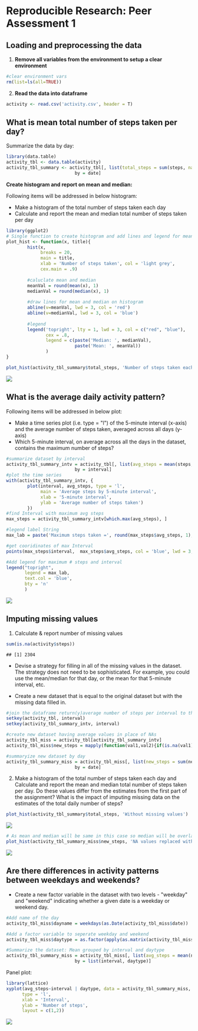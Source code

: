 # Reproducible Research: Peer Assessment 1


## Loading and preprocessing the data

1. **Remove all variables from the environment to setup a clear environment**

```r
#clear environment vars
rm(list=ls(all=TRUE)) 
```

2. **Read the data into dataframe**

```r
activity <- read.csv('activity.csv', header = T)
```

## What is mean total number of steps taken per day?

Summarize the data by day:


```r
library(data.table)
activity_tbl <- data.table(activity)
activity_tbl_summary <- activity_tbl[, list(total_steps = sum(steps, na.rm = T)), 
                          by = date]
```

**Create histogram and report on mean and median:**

Following items will be addressed in below histogram:

*  Make a histogram of the total number of steps taken each day
*  Calculate and report the mean and median total number of steps taken per day



```r
library(ggplot2)
# Single function to create histogram and add lines and legend for mean and median
plot_hist <- function(x, title){
        hist(x, 
             breaks = 20,
             main = title,
             xlab = 'Number of steps taken', col = 'light grey',
             cex.main = .9)
        
        #caluclate mean and median
        meanVal = round(mean(x), 1)
        medianVal = round(median(x), 1)
        
        #draw lines for mean and median on histogram
        abline(v=meanVal, lwd = 3, col = 'red')
        abline(v=medianVal, lwd = 3, col = 'blue')
        
        #legend
        legend('topright', lty = 1, lwd = 3, col = c("red", "blue"),
               cex = .8, 
               legend = c(paste('Median: ', medianVal),
                          paste('Mean: ', meanVal))
               )
}

plot_hist(activity_tbl_summary$total_steps, 'Number of steps taken each day')
```

![](PA1_template_files/figure-html/unnamed-chunk-3-1.png)<!-- -->

## What is the average daily activity pattern?

Following items will be addressed in below plot:

*  Make a time series plot (i.e. type = "l") of the 5-minute interval (x-axis) and the average number of steps taken, averaged across all days (y-axis)
*  Which 5-minute interval, on average across all the days in the dataset, contains the maximum number of steps?



```r
#summarize dataset by interval
activity_tbl_summary_intv = activity_tbl[, list(avg_steps = mean(steps, na.rm = T)), 
                          by = interval]
#plot the time series
with(activity_tbl_summary_intv, {
        plot(interval, avg_steps, type = 'l',
             main = 'Average steps by 5-minute interval',
             xlab = '5-minute interval',
             ylab = 'Average number of steps taken')
        })
#find Interval with maximum avg steps
max_steps = activity_tbl_summary_intv[which.max(avg_steps), ]

#legend label String
max_lab = paste('Maximum steps taken =', round(max_steps$avg_steps, 1), '\n @Time interval=', max_steps$interval, sep = '')

#get cooridinates of max Interval
points(max_steps$interval,  max_steps$avg_steps, col = 'blue', lwd = 3, pch = 19)

#Add legend for maximum # steps and interval
legend("topright",
       legend = max_lab,
       text.col = 'blue',
       bty = 'n'
       )
```

![](figure/unnamed-chunk-4-1.png)<!-- -->


## Imputing missing values
1. Calculate & report number of missing values

```r
sum(is.na(activity$steps))
```

```
## [1] 2304
```

* Devise a strategy for filling in all of the missing values in the dataset. The strategy does not need to be sophisticated. For example, you could use the mean/median for that day, or the mean for that 5-minute interval, etc.

* Create a new dataset that is equal to the original dataset but with the missing data filled in.

```r
#join the dataframe return(y)average number of steps per interval to the original dataset
setkey(activity_tbl, interval)
setkey(activity_tbl_summary_intv, interval)

#create new dataset having average values in place of NAs 
activity_tbl_miss = activity_tbl[activity_tbl_summary_intv]
activity_tbl_miss$new_steps = mapply(function(val1,val2){if(is.na(val1)) return(val2) else return(val1) },activity_tbl_miss$steps, activity_tbl_miss$avg_steps)

#summaryize new dataset by day
activity_tbl_summary_miss = activity_tbl_miss[, list(new_steps = sum(new_steps, na.rm = T)), 
                          by = date]
```

2.  Make a histogram of the total number of steps taken each day and Calculate and report the mean and median total number of steps taken per day. Do these values differ from the estimates from the first part of the assignment? What is the impact of imputing missing data on the estimates of the total daily number of steps?



```r
plot_hist(activity_tbl_summary$total_steps, 'Without missing values')
```

![](figure/unnamed-chunk-7-1.png)<!-- -->

```r
# As mean and median will be same in this case so median will be overlapped by mean line
plot_hist(activity_tbl_summary_miss$new_steps, 'NA values replaced with \n mean of intervals')
```

![](figure/unnamed-chunk-7-2.png)<!-- -->


## Are there differences in activity patterns between weekdays and weekends?

*  Create a new factor variable in the dataset with two levels - "weekday" and "weekend" indicating whether a given date is a weekday or weekend day.

```r
#Add name of the day
activity_tbl_miss$dayname = weekdays(as.Date(activity_tbl_miss$date))

#Add a factor variable to seperate weekday and weekend
activity_tbl_miss$daytype = as.factor(apply(as.matrix(activity_tbl_miss$dayname), 1, function(day){if(day %in% c('Saturday', 'Sunday')) return('Weekend') else return('Weekday')}))

#Summarize the dataset: Mean grouped by interval and daytype
activity_tbl_summary_miss = activity_tbl_miss[, list(avg_steps = mean(new_steps, na.rm = T)), 
                          by = list(interval, daytype)]
```

Panel plot:

```r
library(lattice)
xyplot(avg_steps~interval | daytype, data = activity_tbl_summary_miss,
      type = 'l',
      xlab = 'Interval',
      ylab = 'Number of steps',
      layout = c(1,2))
```

![](figure/unnamed-chunk-9-1.png)<!-- -->
